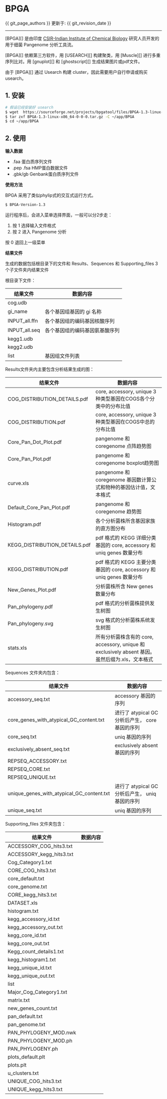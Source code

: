 # BPGA

{{ git_page_authors }} 更新于: {{ git_revision_date }}

---

[BPGA][] 是由印度 [CSIR-Indian Institute of Chemical Biology](http://www.iicb.res.in/) 研究人员开发的用于细菌 Pangenome 分析工具流。

[BPGA][] 依赖第三方软件，用 [USEARCH][] 构建聚类，用 [Muscle][] 进行多重序列比对。用 [gnuplot][] 和 [ghostscript][] 生成结果图片或pdf文件。

由于 [BPGA][] 通过 Usearch 构建 cluster，因此需要用户自行申请或购买 usearch。

## 1. 安装

```bash
# 假设已经安装好 usearch
$ wget  https://sourceforge.net/projects/bpgatool/files/BPGA-1.3-linux-x86_64-0-0-0.tar.gz
$ tar zxf BPGA-1.3-linux-x86_64-0-0-0.tar.gz -C ~/app/BPGA
$ cd ~/app/BPGA
```

## 2. 使用

**输入数据**

* .faa 蛋白质序列文件
* .pep .fsa HMP蛋白数据文件
* .gbk/gb Genbank蛋白质序列文件

**使用方法**

BPGA 采用了类似phylip式的交互式运行方式。

```bash
$ BPGA-Version-1.3
```

运行程序后，会进入菜单选择界面，一般可以分2步走：

1. 按 1 选择输入文件格式
2. 按 2 进入 Pangenome 分析

按 0 退回上一级菜单

**结果文件**

生成的数据包括根目录下的文件和 Results、Sequences 和 Supporting_files 3个子文件夹内结果文件

根目录下文件：

| 结果文件 | 数据内容 |
| -------- | -------- |
| cog.udb | |
| gi_name | 各个基因组基因的 gi 名称 |
| INPUT_all.ffn | 各个基因组的编码基因核酸序列 |
| INPUT_all.seq | 各个基因组的编码基因氨基酸序列|
| kegg1.udb | |
| kegg2.udb | |
| list | 基因组文件列表 |

Results文件夹内主要包含分析结果生成的图：

| 结果文件 | 数据内容 |
| -------- | -------- |
| COG_DISTRIBUTION_DETAILS.pdf | core, accessory, unique 3种类型基因在COGS各个分类中的分布比值 |
| COG_DISTRIBUTION.pdf | core, accessory, unique 3种类型基因在COGS中总的分布比值 |
| Core_Pan_Dot_Plot.pdf | pangenome 和 coregenome 点阵趋势图 |
| Core_Pan_Plot.pdf | pangenome 和 coregenome boxplot趋势图 |
| curve.xls | pangenome 和 coregenome 基因数计算公式和物种的基因估计值，文本格式 |
| Default_Core_Pan_Plot.pdf | pangenome 和 coregenome 趋势图 |
| Histogram.pdf | 各个分析菌株所含基因家族的直方图分布 |
| KEGG_DISTRIBUTION_DETAILS.pdf | pdf 格式的 KEGG 详细分类基因的 core, accessory 和 uniq genes 数量分布 |
| KEGG_DISTRIBUTION.pdf | pdf 格式的 KEGG 主要分类基因的 core, accessory 和 uniq genes 数量分布|
| New_Genes_Plot.pdf | 分析菌株所含 New genes 数量分布 |
| Pan_phylogeny.pdf | pdf 格式的分析菌株提供发生树图|
| Pan_phylogeny.svg | svg 格式的分析菌株系统发生树图 |
| stats.xls | 所有分析菌株含有的 core, accessory, unique 和 exclusively absent 基因。虽然后缀为.xls，文本格式 |

Sequences 文件夹内包含：

| 结果文件 | 数据内容 |
| -------- | -------- |
| accessory_seq.txt | accessory 基因的序列 |
| core_genes_with_atypical_GC_content.txt | 进行了 atypical GC 分析后产生， core 基因的序列 |
| core_seq.txt | uniq 基因的序列 |
| exclusively_absent_seq.txt | exclusively absent 基因的序列 |
| REPSEQ_ACCESSORY.txt | |
| REPSEQ_CORE.txt | |
| REPSEQ_UNIQUE.txt | |
| unique_genes_with_atypical_GC_content.txt | 进行了 atypical GC 分析后产生， uniq 基因的序列 |
| unique_seq.txt | uniq 基因的序列 |

Supporting_files 文件夹包含：

| 结果文件 | 数据内容 |
| -------- | -------- |
| ACCESSORY_COG_hits3.txt | |
| ACCESSORY_kegg_hits3.txt | |
| Cog_Category1.txt | |
| CORE_COG_hits3.txt | |
| core_default.txt | |
| core_genome.txt | |
| CORE_kegg_hits3.txt | |
| DATASET.xls | |
| histogram.txt | |
| kegg_accessory_id.txt | |
| kegg_accessory_out.txt | |
| kegg_core_id.txt | |
| kegg_core_out.txt | |
| Kegg_count_details1.txt | |
| kegg_histogram1.txt | |
| kegg_unique_id.txt | |
| kegg_unique_out.txt | |
| list | |
| Major_Cog_Category1.txt | |
| matrix.txt | |
| new_genes_count.txt | |
| pan_default.txt | |
| pan_genome.txt | |
| PAN_PHYLOGENY_MOD.nwk | |
| PAN_PHYLOGENY_MOD.ph | |
| PAN_PHYLOGENY.ph | |
| plots_default.plt | |
| plots.plt | |
| u_clusters.txt | |
| UNIQUE_COG_hits3.txt | |
| UNIQUE_kegg_hits3.txt | |
